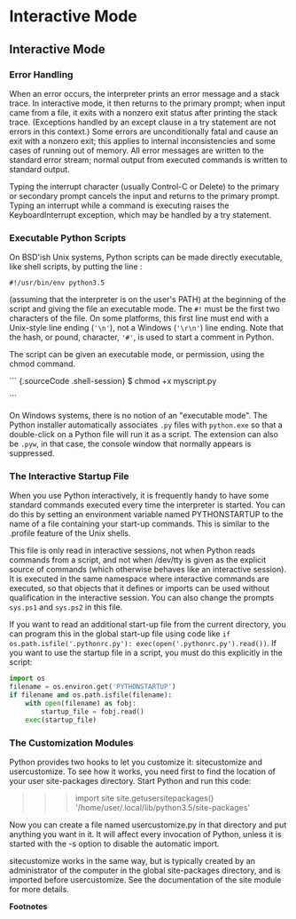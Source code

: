 # Interactive Mode

## Interactive Mode

### Error Handling

When an error occurs, the interpreter prints an error message and a stack trace. In interactive mode, it then returns to the primary prompt; when input came from a file, it exits with a nonzero exit status after printing the stack trace. \(Exceptions handled by an except clause in a try statement are not errors in this context.\) Some errors are unconditionally fatal and cause an exit with a nonzero exit; this applies to internal inconsistencies and some cases of running out of memory. All error messages are written to the standard error stream; normal output from executed commands is written to standard output.

Typing the interrupt character \(usually Control-C or Delete\) to the primary or secondary prompt cancels the input and returns to the primary prompt.  Typing an interrupt while a command is executing raises the KeyboardInterrupt exception, which may be handled by a try statement.

### Executable Python Scripts

On BSD'ish Unix systems, Python scripts can be made directly executable, like shell scripts, by putting the line :

```text
#!/usr/bin/env python3.5
```

\(assuming that the interpreter is on the user's PATH\) at the beginning of the script and giving the file an executable mode. The `#!` must be the first two characters of the file. On some platforms, this first line must end with a Unix-style line ending \(`'\n'`\), not a Windows \(`'\r\n'`\) line ending. Note that the hash, or pound, character, `'#'`, is used to start a comment in Python.

The script can be given an executable mode, or permission, using the chmod command.

\`\`\` {.sourceCode .shell-session} $ chmod +x myscript.py

\`\`\`

On Windows systems, there is no notion of an "executable mode". The Python installer automatically associates `.py` files with `python.exe` so that a double-click on a Python file will run it as a script. The extension can also be `.pyw`, in that case, the console window that normally appears is suppressed.

### The Interactive Startup File

When you use Python interactively, it is frequently handy to have some standard commands executed every time the interpreter is started. You can do this by setting an environment variable named PYTHONSTARTUP to the name of a file containing your start-up commands. This is similar to the .profile feature of the Unix shells.

This file is only read in interactive sessions, not when Python reads commands from a script, and not when /dev/tty is given as the explicit source of commands \(which otherwise behaves like an interactive session\). It is executed in the same namespace where interactive commands are executed, so that objects that it defines or imports can be used without qualification in the interactive session. You can also change the prompts `sys.ps1` and `sys.ps2` in this file.

If you want to read an additional start-up file from the current directory, you can program this in the global start-up file using code like `if os.path.isfile('.pythonrc.py'): exec(open('.pythonrc.py').read())`. If you want to use the startup file in a script, you must do this explicitly in the script:

```python
import os
filename = os.environ.get('PYTHONSTARTUP')
if filename and os.path.isfile(filename):
    with open(filename) as fobj:
        startup_file = fobj.read()
    exec(startup_file)
```

### The Customization Modules

Python provides two hooks to let you customize it: sitecustomize and usercustomize. To see how it works, you need first to find the location of your user site-packages directory. Start Python and run this code:

> > > import site site.getusersitepackages\(\) '/home/user/.local/lib/python3.5/site-packages'

Now you can create a file named usercustomize.py in that directory and put anything you want in it. It will affect every invocation of Python, unless it is started with the -s option to disable the automatic import.

sitecustomize works in the same way, but is typically created by an administrator of the computer in the global site-packages directory, and is imported before usercustomize. See the documentation of the site module for more details.

**Footnotes**

